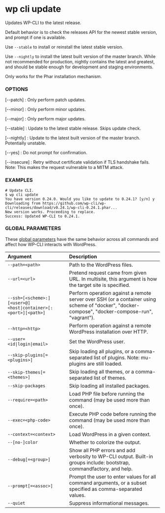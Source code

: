 # wp cli update

Updates WP-CLI to the latest release.

Default behavior is to check the releases API for the newest stable version, and prompt if one is available.

Use `--stable` to install or reinstall the latest stable version.

Use `--nightly` to install the latest built version of the master branch. While not recommended for production, nightly contains the latest and greatest, and should be stable enough for development and staging environments.

Only works for the Phar installation mechanism.

### OPTIONS

[\--patch]
: Only perform patch updates.

[\--minor]
: Only perform minor updates.

[\--major]
: Only perform major updates.

[\--stable]
: Update to the latest stable release. Skips update check.

[\--nightly]
: Update to the latest built version of the master branch. Potentially unstable.

[\--yes]
: Do not prompt for confirmation.

[\--insecure]
: Retry without certificate validation if TLS handshake fails. Note: This makes the request vulnerable to a MITM attack.

### EXAMPLES

    # Update CLI.
    $ wp cli update
    You have version 0.24.0. Would you like to update to 0.24.1? [y/n] y
    Downloading from https://github.com/wp-cli/wp-cli/releases/download/v0.24.1/wp-cli-0.24.1.phar...
    New version works. Proceeding to replace.
    Success: Updated WP-CLI to 0.24.1.

### GLOBAL PARAMETERS

These [global parameters](https://make.wordpress.org/cli/handbook/config/) have the same behavior across all commands and affect how WP-CLI interacts with WordPress.

| **Argument**    | **Description**              |
|:----------------|:-----------------------------|
| `--path=<path>` | Path to the WordPress files. |
| `--url=<url>` | Pretend request came from given URL. In multisite, this argument is how the target site is specified. |
| `--ssh=[<scheme>:][<user>@]<host\|container>[:<port>][<path>]` | Perform operation against a remote server over SSH (or a container using scheme of "docker", "docker-compose", "docker-compose-run", "vagrant"). |
| `--http=<http>` | Perform operation against a remote WordPress installation over HTTP. |
| `--user=<id\|login\|email>` | Set the WordPress user. |
| `--skip-plugins[=<plugins>]` | Skip loading all plugins, or a comma-separated list of plugins. Note: mu-plugins are still loaded. |
| `--skip-themes[=<themes>]` | Skip loading all themes, or a comma-separated list of themes. |
| `--skip-packages` | Skip loading all installed packages. |
| `--require=<path>` | Load PHP file before running the command (may be used more than once). |
| `--exec=<php-code>` | Execute PHP code before running the command (may be used more than once). |
| `--context=<context>` | Load WordPress in a given context. |
| `--[no-]color` | Whether to colorize the output. |
| `--debug[=<group>]` | Show all PHP errors and add verbosity to WP-CLI output. Built-in groups include: bootstrap, commandfactory, and help. |
| `--prompt[=<assoc>]` | Prompt the user to enter values for all command arguments, or a subset specified as comma-separated values. |
| `--quiet` | Suppress informational messages. |
